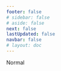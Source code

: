 ```yaml
---
footer: false
# sidebar: false
# aside: false
next: false
lastUpdated: false
navbar: false
# layout: doc
---
```


<script setup>
const chatPrompts = [
  // Servicios empresariales (primer bloque)
  { id: "1", text: "Registro de empresa en UAE", category: "business" },
  { id: "2", text: "Establecimiento de empresa Mainland", category: "business" },
  { id: "3", text: "Registro de empresa en Free Zone", category: "business" },
  { id: "4", text: "Formación de empresa Offshore", category: "business" },
  { id: "5", text: "Visa de freelance en UAE", category: "business" },
  { id: "6", text: "Licencia comercial de Dubai", category: "business" },
  { id: "7", text: "Requisitos de licencia comercial en UAE", category: "business" },
  { id: "23", text: "Establecimiento de negocio en UAE", category: "business" },
  { id: "24", text: "Free Zones de Dubai", category: "business" },
  { id: "25", text: "Registro de empresa en UAE", category: "business" },
  { id: "26", text: "Visa de freelance en UAE", category: "business" },
  
  // Visas e inmigración
  { id: "8", text: "Solicitud de Golden Visa UAE", category: "visa" },
  { id: "9", text: "Visa de trabajo UAE", category: "visa" },
  { id: "10", text: "Patrocinio de visa familiar en UAE", category: "visa" },
  { id: "11", text: "Requisitos de examen médico para visa", category: "visa" },
  { id: "12", text: "Proceso de visa de residencia UAE", category: "visa" },
  { id: "27", text: "Requisitos de visa UAE", category: "visa" },
  
  // Legal y documentación
  { id: "13", text: "Solicitud de Emirates ID", category: "legal" },
  { id: "14", text: "Legalización de documentos UAE", category: "legal" },
  { id: "15", text: "Poder notarial en UAE", category: "legal" },
  { id: "16", text: "Revisión de contratos comerciales UAE", category: "legal" },
  { id: "40", text: "Renovación de Emirates ID", category: "legal" },
  
  // Servicios financieros
  { id: "17", text: "Cuenta bancaria corporativa UAE", category: "finance" },
  { id: "18", text: "Registro fiscal UAE (VAT)", category: "finance" },
  { id: "19", text: "Servicios de contabilidad en UAE", category: "finance" },
  { id: "20", text: "Regulaciones de Sustancia Económica UAE", category: "finance" },
  { id: "41", text: "Servicios bancarios UAE", category: "finance" },
  
  // Propiedades y servicios
  { id: "21", text: "Inversión inmobiliaria en UAE", category: "property" },
  { id: "22", text: "Alquiler de oficinas en Dubai", category: "property" },

  // Salud
  { id: "47", text: "Seguro médico UAE", category: "healthcare" },
  { id: "48", text: "Mejores hospitales en Dubai", category: "healthcare" },
  { id: "49", text: "Chequeo médico UAE", category: "healthcare" },
  
  // Turismo y entretenimiento (al final)
  { id: "28", text: "Atracciones turísticas de Dubai", category: "travel" },
  { id: "29", text: "Expo City Dubai", category: "attractions" },
  { id: "30", text: "Entradas Dubai Frame", category: "attractions" },
  { id: "31", text: "Entradas Burj Khalifa", category: "attractions" },
  { id: "32", text: "Museum of the Future", category: "attractions" },
  { id: "33", text: "Abu Dhabi Louvre", category: "attractions" },
  { id: "34", text: "Ferrari World Abu Dhabi", category: "attractions" },
  { id: "35", text: "Compras en Dubai Mall", category: "shopping" },
]
</script>

<AIChat :prompts="chatPrompts" />

<userStyle>Normal</userStyle>